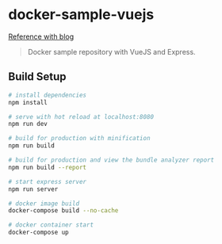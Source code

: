 # docker-sample-vuejs
[Reference with blog](http://blog.martinwork.co.kr/backend/2018/02/16/setting-docker-volume-with-webpack.html)

> Docker sample repository with VueJS and Express.

## Build Setup

``` bash
# install dependencies
npm install

# serve with hot reload at localhost:8080
npm run dev

# build for production with minification
npm run build

# build for production and view the bundle analyzer report
npm run build --report

# start express server
npm run server

# docker image build
docker-compose build --no-cache

# docker container start
docker-compose up
```
